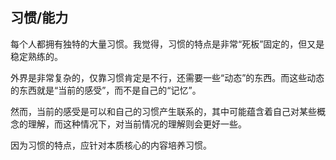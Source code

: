 ## 习惯/能力

每个人都拥有独特的大量习惯。我觉得，习惯的特点是非常“死板”固定的，但又是稳定熟练的。

外界是非常复杂的，仅靠习惯肯定是不行，还需要一些“动态”的东西。而这些动态的东西就是“当前的感受”，而不是自己的“记忆”。

然而，当前的感受是可以和自己的习惯产生联系的，其中可能蕴含着自己对某些概念的理解，而这种情况下，对当前情况的理解则会更好一些。

因为习惯的特点，应针对本质核心的内容培养习惯。
